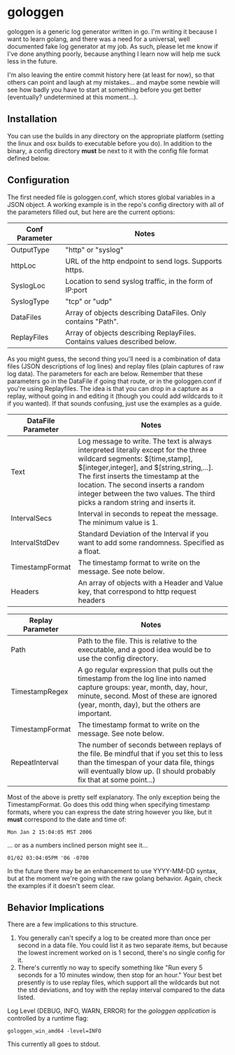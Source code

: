 # gologgen

gologgen is a generic log generator written in go. I'm writing it because I want to learn golang, and there was a need for a universal, well documented fake log generator at my job. As such, please let me know if I've done anything poorly, because anything I learn now will help me suck less in the future.

I'm also leaving the entire commit history here (at least for now), so that others can point and laugh at my mistakes... and maybe some newbie will see how badly you have to start at something before you get better (eventually? undetermined at this moment...).

## Installation

You can use the builds in any directory on the appropriate platform (setting the linux and osx builds to executable before you do). In addition to the binary, a config directory **must** be next to it with the config file format defined below.

## Configuration

The first needed file is gologgen.conf, which stores global variables in a JSON object. A working example is in the repo's config directory with all of the parameters filled out, but here are the current options:

Conf Parameter | Notes
--------- | -----
OutputType | "http" or "syslog"
httpLoc | URL of the http endpoint to send logs. Supports https.
SyslogLoc | Location to send syslog traffic, in the form of IP:port
SyslogType | "tcp" or "udp"
DataFiles | Array of objects describing DataFiles. Only contains "Path".
ReplayFiles | Array of objects describing ReplayFiles. Contains values described below.

As you might guess, the second thing you'll need is a combination of data files (JSON descriptions of log lines) and replay files (plain captures of raw log data). The parameters for each are below. Remember that these parameters go in the DataFile if going that route, or in the gologgen.conf if you're using Replayfiles. The idea is that you can drop in a capture as a replay, without going in and editing it (though you could add wildcards to it if you wanted). If that sounds confusing, just use the examples as a guide.

DataFile Parameter | Notes
--------- | -----
Text | Log message to write. The text is always interpreted literally except for the three wildcard segments: $[time,stamp], $[integer,integer], and $[string,string,...]. The first inserts the timestamp at the location. The second inserts a random integer between the two values. The third picks a random string and inserts it.
IntervalSecs | Interval in seconds to repeat the message. The minimum value is 1.
IntervalStdDev | Standard Deviation of the Interval if you want to add some randomness. Specified as a float.
TimestampFormat | The timestamp format to write on the message. See note below.
Headers | An array of objects with a Header and Value key, that correspond to http request headers

Replay Parameter | Notes
--------- | -----
Path | Path to the file. This is relative to the executable, and a good idea would be to use the config directory.
TimestampRegex | A go regular expression that pulls out the timestamp from the log line into named capture groups: year, month, day, hour, minute, second. Most of these are ignored (year, month, day), but the others are important.
TimestampFormat | The timestamp format to write on the message. See note below.
RepeatInterval | The number of seconds between replays of the file. Be mindful that if you set this to less than the timespan of your data file, things will eventually blow up. (I should probably fix that at some point...)

Most of the above is pretty self explanatory. The only exception being the TimestampFormat. Go does this odd thing when specifying timestamp formats, where you can express the date string however you like, but it **must** correspond to the date and time of:

    Mon Jan 2 15:04:05 MST 2006

... or as a numbers inclined person might see it...

    01/02 03:04:05PM '06 -0700

In the future there may be an enhancement to use YYYY-MM-DD syntax, but at the moment we're going with the raw golang behavior. Again, check the examples if it doesn't seem clear.

## Behavior Implications

There are a few implications to this structure.

1. You generally can't specify a log to be created more than once per second in a data file. You could list it as two separate items, but because the lowest increment worked on is 1 second, there's no single config for it.
2. There's currently no way to specify something like "Run every 5 seconds for a 10 minutes window, then stop for an hour." Your best bet presently is to use replay files, which support all the wildcards but not the std deviations, and toy with the replay interval compared to the data listed.

Log Level (DEBUG, INFO, WARN, ERROR) for the *gologgen application* is controlled by a runtime flag:

    gologgen_win_amd64 -level=INFO

This currently all goes to stdout.
